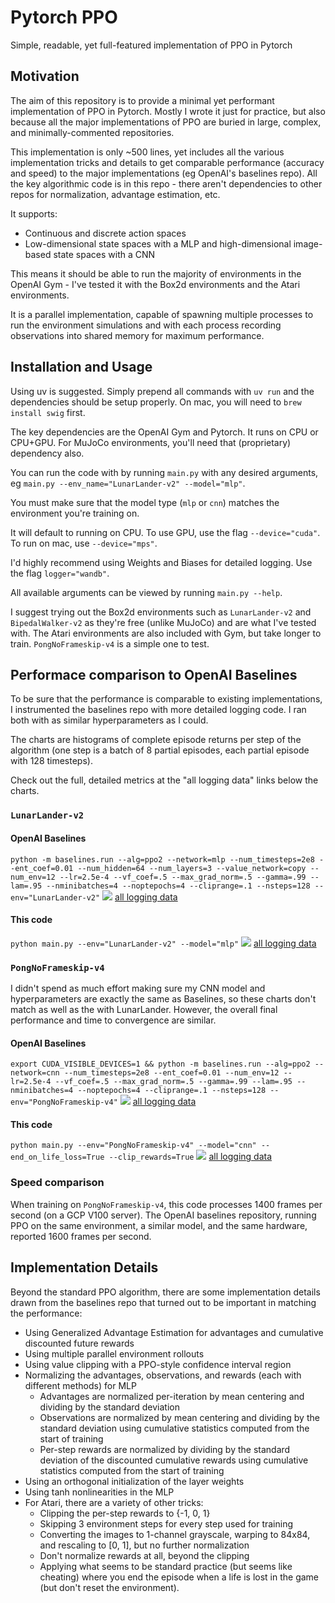 # Pytorch PPO
Simple, readable, yet full-featured implementation of PPO in Pytorch

## Motivation

The aim of this repository is to provide a minimal yet performant implementation of PPO in Pytorch. Mostly I wrote it just for practice, but also because all the major implementations of PPO are buried in large, complex, and minimally-commented repositories.

This implementation is only ~500 lines, yet includes all the various implementation tricks and details to get comparable performance (accuracy and speed) to the major implementations (eg OpenAI's baselines repo). All the key algorithmic code is in this repo - there aren't dependencies to other repos for normalization, advantage estimation, etc.

It supports:
- Continuous and discrete action spaces
- Low-dimensional state spaces with a MLP and high-dimensional image-based state spaces with a CNN

This means it should be able to run the majority of environments in the OpenAI Gym - I've tested it with the Box2d environments and the Atari environments.

It is a parallel implementation, capable of spawning multiple processes to run the environment simulations and with each process recording observations into shared memory for maximum performance.

## Installation and Usage

Using uv is suggested. Simply prepend all commands with `uv run` and the dependencies should be setup properly.
On mac, you will need to `brew install swig` first.

The key dependencies are the OpenAI Gym and Pytorch. It runs on CPU or CPU+GPU. For MuJoCo environments, you'll need that (proprietary) dependency also.

You can run the code with by running `main.py` with any desired arguments, eg
`main.py --env_name="LunarLander-v2" --model="mlp"`.

You must make sure that the model type (`mlp` or `cnn`) matches the environment you're training on.

It will default to running on CPU. To use GPU, use the flag `--device="cuda"`. To run on mac, use `--device="mps"`.

I'd highly recommend using Weights and Biases for detailed logging. Use the flag `logger="wandb"`.

All available arguments can be viewed by running `main.py --help`.

I suggest trying out the Box2d environments such as `LunarLander-v2` and `BipedalWalker-v2` as they're free (unlike MuJoCo) and are what I've tested with. The Atari environments are also included with Gym, but take longer to train. `PongNoFrameskip-v4` is a simple one to test.

## Performace comparison to OpenAI Baselines

To be sure that the performance is comparable to existing implementations, I instrumented the baselines repo with more detailed logging code. I ran both with as similar hyperparameters as I could.

The charts are histograms of complete episode returns per step of the algorithm (one step is a batch of 8 partial episodes, each partial episode with 128 timesteps).

Check out the full, detailed metrics at the "all logging data" links below the charts.

### `LunarLander-v2`

#### OpenAI Baselines
`python -m baselines.run --alg=ppo2 --network=mlp --num_timesteps=2e8 --ent_coef=0.01 --num_hidden=64 --num_layers=3 --value_network=copy --num_env=12 --lr=2.5e-4 --vf_coef=.5 --max_grad_norm=.5 --gamma=.99 --lam=.95 --nminibatches=4 --noptepochs=4 --cliprange=.1 --nsteps=128 --env="LunarLander-v2"`
![](images/baselines_lunar.png)
[all logging data](https://app.wandb.ai/zplizzi/test/runs/11hm85w6?workspace=user-zplizzi)

#### This code
`python main.py --env="LunarLander-v2" --model="mlp"`
![](images/my_lunar.png)
[all logging data](https://app.wandb.ai/zplizzi/test/runs/ne3xw444?workspace=user-zplizzi)

### `PongNoFrameskip-v4`

I didn't spend as much effort making sure my CNN model and hyperparameters are exactly the same as Baselines, so these charts don't match as well as the with LunarLander. However, the overall final performance and time to convergence are similar.

#### OpenAI Baselines
`export CUDA_VISIBLE_DEVICES=1 && python -m baselines.run --alg=ppo2 --network=cnn --num_timesteps=2e8 --ent_coef=0.01 --num_env=12 --lr=2.5e-4 --vf_coef=.5 --max_grad_norm=.5 --gamma=.99 --lam=.95 --nminibatches=4 --noptepochs=4 --cliprange=.1 --nsteps=128 --env="PongNoFrameskip-v4"`
![](images/baselines_pong.png)
[all logging data](https://app.wandb.ai/zplizzi/test/runs/6f9f2llh?workspace=user-zplizzi)

#### This code
`python main.py --env="PongNoFrameskip-v4" --model="cnn" --end_on_life_loss=True --clip_rewards=True`
![](images/my_pong.png)
[all logging data](https://app.wandb.ai/zplizzi/test/runs/trr799x9?workspace=user-zplizzi)


### Speed comparison

When training on `PongNoFrameskip-v4`, this code processes 1400 frames per second (on a GCP V100 server). The OpenAI baselines repository, running PPO on the same environment, a similar model, and the same hardware, reported 1600 frames per second.

## Implementation Details

Beyond the standard PPO algorithm, there are some implementation details drawn from the baselines repo that turned out to be important in matching the performance:
- Using Generalized Advantage Estimation for advantages and cumulative discounted future rewards
- Using multiple parallel environment rollouts
- Using value clipping with a PPO-style confidence interval region
- Normalizing the advantages, observations, and rewards (each with different methods) for MLP
    - Advantages are normalized per-iteration by mean centering and dividing by the standard deviation
    - Observations are normalized by mean centering and dividing by the standard deviation using cumulative statistics computed from the start of training
    - Per-step rewards are normalized by dividing by the standard deviation of the discounted cumulative rewards using cumulative statistics computed from the start of training
- Using an orthogonal initialization of the layer weights
- Using tanh nonlinearities in the MLP
- For Atari, there are a variety of other tricks:
    - Clipping the per-step rewards to {-1, 0, 1}
    - Skipping 3 environment steps for every step used for training
    - Converting the images to 1-channel grayscale, warping to 84x84, and rescaling to [0, 1], but no further normalization
    - Don't normalize rewards at all, beyond the clipping
    - Applying what seems to be standard practice (but seems like cheating) where you end the episode when a life is lost in the game (but don't reset the environment).
